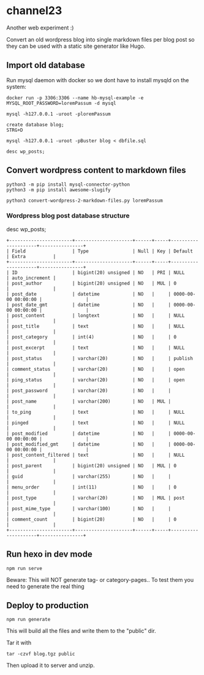 # channel23
Another web experiment :)

Convert an old wordpress blog into single markdown files per blog post so they can be used with a static site generator like Hugo.

## Import old database

Run mysql daemon with docker so we dont have to install mysqld on the system:

    docker run -p 3306:3306 --name hb-mysql-example -e MYSQL_ROOT_PASSWORD=loremPassum -d mysql

    mysql -h127.0.0.1 -uroot -ploremPassum
    
    create database blog;
    STRG+D
    
    mysql -h127.0.0.1 -uroot -pBuster blog < dbfile.sql
    
    desc wp_posts;

## Convert wordpress content to markdown files

    python3 -m pip install mysql-connector-python
    python3 -m pip install awesome-slugify

    python3 convert-wordpress-2-markdown-files.py loremPassum

### Wordpress blog post database structure

desc wp_posts;

    +-----------------------+---------------------+------+-----+---------------------+----------------+
    | Field                 | Type                | Null | Key | Default             | Extra          |
    +-----------------------+---------------------+------+-----+---------------------+----------------+
    | ID                    | bigint(20) unsigned | NO   | PRI | NULL                | auto_increment |
    | post_author           | bigint(20) unsigned | NO   | MUL | 0                   |                |
    | post_date             | datetime            | NO   |     | 0000-00-00 00:00:00 |                |
    | post_date_gmt         | datetime            | NO   |     | 0000-00-00 00:00:00 |                |
    | post_content          | longtext            | NO   |     | NULL                |                |
    | post_title            | text                | NO   |     | NULL                |                |
    | post_category         | int(4)              | NO   |     | 0                   |                |
    | post_excerpt          | text                | NO   |     | NULL                |                |
    | post_status           | varchar(20)         | NO   |     | publish             |                |
    | comment_status        | varchar(20)         | NO   |     | open                |                |
    | ping_status           | varchar(20)         | NO   |     | open                |                |
    | post_password         | varchar(20)         | NO   |     |                     |                |
    | post_name             | varchar(200)        | NO   | MUL |                     |                |
    | to_ping               | text                | NO   |     | NULL                |                |
    | pinged                | text                | NO   |     | NULL                |                |
    | post_modified         | datetime            | NO   |     | 0000-00-00 00:00:00 |                |
    | post_modified_gmt     | datetime            | NO   |     | 0000-00-00 00:00:00 |                |
    | post_content_filtered | text                | NO   |     | NULL                |                |
    | post_parent           | bigint(20) unsigned | NO   | MUL | 0                   |                |
    | guid                  | varchar(255)        | NO   |     |                     |                |
    | menu_order            | int(11)             | NO   |     | 0                   |                |
    | post_type             | varchar(20)         | NO   | MUL | post                |                |
    | post_mime_type        | varchar(100)        | NO   |     |                     |                |
    | comment_count         | bigint(20)          | NO   |     | 0                   |                |
    +-----------------------+---------------------+------+-----+---------------------+----------------+

## Run hexo in dev mode

    npm run serve

Beware: This will NOT generate tag- or category-pages.. To test them you need to generate the real thing

## Deploy to production

    npm run generate

This will build all the files and write them to the "public" dir. 

Tar it with 

    tar -czvf blog.tgz public 
    
 Then upload it to server and unzip.   
    
